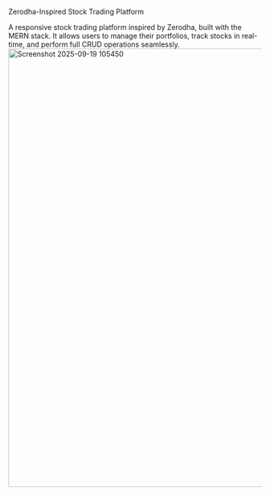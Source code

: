 Zerodha-Inspired Stock Trading Platform

A responsive stock trading platform inspired by Zerodha, built with the MERN stack.
It allows users to manage their portfolios, track stocks in real-time, and perform full CRUD operations seamlessly.
<img width="1829" height="870" alt="Screenshot 2025-09-19 105450" src="https://github.com/user-attachments/assets/59d8632c-29a9-4af3-9c67-a4930b2b3cbb" />

